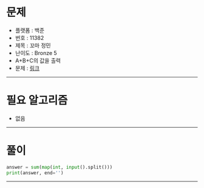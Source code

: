 # 문제
- 플랫폼 : 백준
- 번호 : 11382
- 제목 : 꼬마 정민
- 난이도 : Bronze 5
- A+B+C의 값을 출력
- 문제 : <a href="https://www.acmicpc.net/problem/11382" target="_blank">링크</a>

---

# 필요 알고리즘
- 없음

---

# 풀이
```python
answer = sum(map(int, input().split()))
print(answer, end='')
```

---
